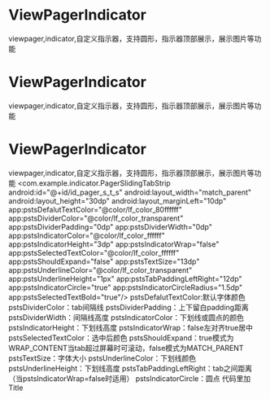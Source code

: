 # ViewPagerIndicator
viewpager,indicator,自定义指示器，支持圆形，指示器顶部展示，展示图片等功能
# ViewPagerIndicator
viewpager,indicator,自定义指示器，支持圆形，指示器顶部展示，展示图片等功能
# ViewPagerIndicator
viewpager,indicator,自定义指示器，支持圆形，指示器顶部展示，展示图片等功能
<com.example.indicator.PagerSlidingTabStrip
  android:id="@+id/id_pager_s_t_s"
  android:layout_width="match_parent"
  android:layout_height="30dp"
  android:layout_marginLeft="10dp"
  app:pstsDefalutTextColor="@color/lf_color_80ffffff"
  app:pstsDividerColor="@color/lf_color_transparent"
  app:pstsDividerPadding="0dp"
  app:pstsDividerWidth="0dp"
  app:pstsIndicatorColor="@color/lf_color_ffffff"
  app:pstsIndicatorHeight="3dp"
  app:pstsIndicatorWrap="false"
  app:pstsSelectedTextColor="@color/lf_color_ffffff"
  app:pstsShouldExpand="false"
  app:pstsTextSize="13dp"
  app:pstsUnderlineColor="@color/lf_color_transparent"
  app:pstsUnderlineHeight="1px"
  app:pstsTabPaddingLeftRight="12dp"
  app:pstsIndicatorCircle="true"
  app:pstsIndicatorCircleRadius="1.5dp"
  app:pstsSelectedTextBold="true"/>
pstsDefalutTextColor:默认字体颜色
pstsDividerColor：tab间隔线
pstsDividerPadding：上下留白padding距离
pstsDividerWidth：间隔线高度
pstsIndicatorColor：下划线或圆点的颜色
pstsIndicatorHeight：下划线高度
pstsIndicatorWrap：false左对齐true居中
pstsSelectedTextColor：选中后颜色
pstsShouldExpand：true模式为WRAP_CONTENT当tab超过屏幕时可滚动，false模式为MATCH_PARENT
pstsTextSize：字体大小
pstsUnderlineColor：下划线颜色
pstsUnderlineHeight：下划线高度
pstsTabPaddingLeftRight：tab之间距离（当pstsIndicatorWrap=false时适用）
pstsIndicatorCircle：圆点
代码里加Title
